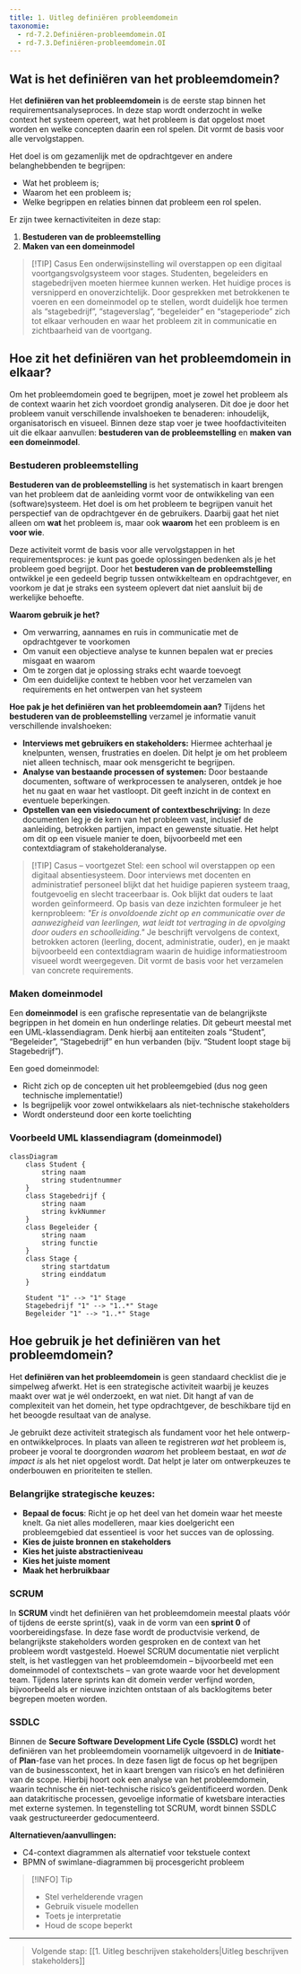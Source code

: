 ```yaml
---
title: 1. Uitleg definiëren probleemdomein
taxonomie:
  - rd-7.2.Definiëren-probleemdomein.OI
  - rd-7.3.Definiëren-probleemdomein.OI
---
```


## Wat is het definiëren van het probleemdomein?
Het **definiëren van het probleemdomein** is de eerste stap binnen het requirementsanalyseproces. In deze stap wordt onderzocht in welke context het systeem opereert, wat het probleem is dat opgelost moet worden en welke concepten daarin een rol spelen. Dit vormt de basis voor alle vervolgstappen.

Het doel is om gezamenlijk met de opdrachtgever en andere belanghebbenden te begrijpen:
- Wat het probleem is;
- Waarom het een probleem is;
- Welke begrippen en relaties binnen dat probleem een rol spelen.

Er zijn twee kernactiviteiten in deze stap:
1. **Bestuderen van de probleemstelling**
2. **Maken van een domeinmodel**

> [!TIP] Casus
> Een onderwijsinstelling wil overstappen op een digitaal voortgangsvolgsysteem voor stages. Studenten, begeleiders en stagebedrijven moeten hiermee kunnen werken. Het huidige proces is versnipperd en onoverzichtelijk. 
> Door gesprekken met betrokkenen te voeren en een domeinmodel op te stellen, wordt duidelijk hoe termen als “stagebedrijf”, “stageverslag”, “begeleider” en “stageperiode” zich tot elkaar verhouden en waar het probleem zit in communicatie en zichtbaarheid van de voortgang.

## Hoe zit het definiëren van het probleemdomein in elkaar?
Om het probleemdomein goed te begrijpen, moet je zowel het probleem als de context waarin het zich voordoet grondig analyseren. Dit doe je door het probleem vanuit verschillende invalshoeken te benaderen: inhoudelijk, organisatorisch en visueel. Binnen deze stap voer je twee hoofdactiviteiten uit die elkaar aanvullen: **bestuderen van de probleemstelling** en **maken van een domeinmodel**.

### Bestuderen probleemstelling
**Bestuderen van de probleemstelling** is het systematisch in kaart brengen van het probleem dat de aanleiding vormt voor de ontwikkeling van een (software)systeem. Het doel is om het probleem te begrijpen vanuit het perspectief van de opdrachtgever én de gebruikers. Daarbij gaat het niet alleen om **wat** het probleem is, maar ook **waarom** het een probleem is en **voor wie**.

Deze activiteit vormt de basis voor alle vervolgstappen in het requirementsproces: je kunt pas goede oplossingen bedenken als je het probleem goed begrijpt. Door het **bestuderen van de probleemstelling** ontwikkel je een gedeeld begrip tussen ontwikkelteam en opdrachtgever, en voorkom je dat je straks een systeem oplevert dat niet aansluit bij de werkelijke behoefte.

**Waarom gebruik je het?**
- Om verwarring, aannames en ruis in communicatie met de opdrachtgever te voorkomen
- Om vanuit een objectieve analyse te kunnen bepalen wat er precies misgaat en waarom
- Om te zorgen dat je oplossing straks echt waarde toevoegt
- Om een duidelijke context te hebben voor het verzamelen van requirements en het ontwerpen van het systeem

**Hoe pak je het definiëren van het probleemdomein aan?**
Tijdens het **bestuderen van de probleemstelling** verzamel je informatie vanuit verschillende invalshoeken:
- **Interviews met gebruikers en stakeholders:** Hiermee achterhaal je knelpunten, wensen, frustraties en doelen. Dit helpt je om het probleem niet alleen technisch, maar ook mensgericht te begrijpen.
- **Analyse van bestaande processen of systemen:** Door bestaande documenten, software of werkprocessen te analyseren, ontdek je hoe het nu gaat en waar het vastloopt. Dit geeft inzicht in de context en eventuele beperkingen.
- **Opstellen van een visiedocument of contextbeschrijving:** In deze documenten leg je de kern van het probleem vast, inclusief de aanleiding, betrokken partijen, impact en gewenste situatie. Het helpt om dit op een visuele manier te doen, bijvoorbeeld met een contextdiagram of stakeholderanalyse.

> [!TIP] Casus – voortgezet
> Stel: een school wil overstappen op een digitaal absentiesysteem. Door interviews met docenten en administratief personeel blijkt dat het huidige papieren systeem traag, foutgevoelig en slecht traceerbaar is. Ook blijkt dat ouders te laat worden geïnformeerd. Op basis van deze inzichten formuleer je het kernprobleem: *"Er is onvoldoende zicht op en communicatie over de aanwezigheid van leerlingen, wat leidt tot vertraging in de opvolging door ouders en schoolleiding."*
> Je beschrijft vervolgens de context, betrokken actoren (leerling, docent, administratie, ouder), en je maakt bijvoorbeeld een contextdiagram waarin de huidige informatiestroom visueel wordt weergegeven. Dit vormt de basis voor het verzamelen van concrete requirements.

### Maken domeinmodel
Een **domeinmodel** is een grafische representatie van de belangrijkste begrippen in het domein en hun onderlinge relaties. Dit gebeurt meestal met een UML-klassendiagram. Denk hierbij aan entiteiten zoals “Student”, “Begeleider”, “Stagebedrijf” en hun verbanden (bijv. “Student loopt stage bij Stagebedrijf”).

Een goed domeinmodel:
- Richt zich op de concepten uit het probleemgebied (dus nog geen technische implementatie!)
- Is begrijpelijk voor zowel ontwikkelaars als niet-technische stakeholders
- Wordt ondersteund door een korte toelichting

### Voorbeeld UML klassendiagram (domeinmodel)
```mermaid
classDiagram
    class Student {
        string naam
        string studentnummer
    }
    class Stagebedrijf {
        string naam
        string kvkNummer
    }
    class Begeleider {
        string naam
        string functie
    }
    class Stage {
        string startdatum
        string einddatum
    }

    Student "1" --> "1" Stage
    Stagebedrijf "1" --> "1..*" Stage
    Begeleider "1" --> "1..*" Stage
```

## Hoe gebruik je het definiëren van het probleemdomein?
Het **definiëren van het probleemdomein** is geen standaard checklist die je simpelweg afwerkt. Het is een strategische activiteit waarbij je keuzes maakt over wat je wél onderzoekt, en wat niet. Dit hangt af van de complexiteit van het domein, het type opdrachtgever, de beschikbare tijd en het beoogde resultaat van de analyse.

Je gebruikt deze activiteit strategisch als fundament voor het hele ontwerp- en ontwikkelproces. In plaats van alleen te registreren *wat* het probleem is, probeer je vooral te doorgronden *waarom* het probleem bestaat, en *wat de impact is* als het niet opgelost wordt. Dat helpt je later om ontwerpkeuzes te onderbouwen en prioriteiten te stellen.

### Belangrijke strategische keuzes:
- **Bepaal de focus**: Richt je op het deel van het domein waar het meeste knelt. Ga niet alles modelleren, maar kies doelgericht een probleemgebied dat essentieel is voor het succes van de oplossing.
- **Kies de juiste bronnen en stakeholders**
- **Kies het juiste abstractieniveau**
- **Kies het juiste moment**
- **Maak het herbruikbaar**

### SCRUM
In **SCRUM** vindt het definiëren van het probleemdomein meestal plaats vóór of tijdens de eerste sprint(s), vaak in de vorm van een **sprint 0** of voorbereidingsfase. In deze fase wordt de productvisie verkend, de belangrijkste stakeholders worden gesproken en de context van het probleem wordt vastgesteld. Hoewel SCRUM documentatie niet verplicht stelt, is het vastleggen van het probleemdomein – bijvoorbeeld met een domeinmodel of contextschets – van grote waarde voor het development team. Tijdens latere sprints kan dit domein verder verfijnd worden, bijvoorbeeld als er nieuwe inzichten ontstaan of als backlogitems beter begrepen moeten worden.

### SSDLC
Binnen de **Secure Software Development Life Cycle (SSDLC)** wordt het definiëren van het probleemdomein voornamelijk uitgevoerd in de **Initiate**- of **Plan**-fase van het proces. In deze fasen ligt de focus op het begrijpen van de businesscontext, het in kaart brengen van risico’s en het definiëren van de scope. Hierbij hoort ook een analyse van het probleemdomein, waarin technische én niet-technische risico’s geïdentificeerd worden. Denk aan datakritische processen, gevoelige informatie of kwetsbare interacties met externe systemen. In tegenstelling tot SCRUM, wordt binnen SSDLC vaak gestructureerder gedocumenteerd.

**Alternatieven/aanvullingen:**
- C4-context diagrammen als alternatief voor tekstuele context
- BPMN of swimlane-diagrammen bij procesgericht probleem

> [!INFO] Tip 
> - Stel verhelderende vragen
> - Gebruik visuele modellen
> - Toets je interpretatie
> - Houd de scope beperkt

---

> Volgende stap: [[1. Uitleg beschrijven stakeholders|Uitleg beschrijven stakeholders]]